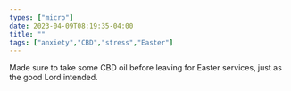 ```yaml
---
types: ["micro"]
date: 2023-04-09T08:19:35-04:00
title: ""
tags: ["anxiety","CBD","stress","Easter"]
---
```

Made sure to take some CBD oil before leaving for Easter services, just as the good Lord intended.
